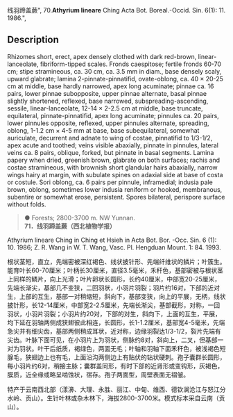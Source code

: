 线羽蹄盖蕨",
70.**Athyrium lineare** Ching Acta Bot. Boreal.-Occid. Sin. 6(1): 11. 1986.",

## Description
Rhizomes short, erect, apex densely clothed with dark red-brown, linear-lanceolate, fibriform-tipped scales. Fronds caespitose; fertile fronds 60-70 cm; stipe stramineous, ca. 30 cm, ca. 3.5 mm in diam., base densely scaly, upward glabrate; lamina 2-pinnate-pinnatifid, ovate-oblong, ca. 40 × 20-25 cm at middle, base hardly narrowed, apex long acuminate; pinnae ca. 16 pairs, lower pinnae subopposite, upper pinnae alternate, basal pinnae slightly shortened, reflexed, base narrowed, subspreading-ascending, sessile, linear-lanceolate, 12-14 × 2-2.5 cm at middle, base truncate, equilateral, pinnate-pinnatifid, apex long acuminate; pinnules ca. 20 pairs, lower pinnules opposite, reflexed, upper pinnules alternate, spreading, oblong, 1-1.2 cm × 4-5 mm at base, base subequilateral, somewhat auriculate, decurrent and adnate to wing of costae, pinnatifid to 1/3-1/2, apex acute and toothed; veins visible abaxially, pinnate in pinnules, lateral veins ca. 8 pairs, oblique, forked, but pinnate in basal segments. Lamina papery when dried, greenish brown, glabrate on both surfaces; rachis and costae stramineous, with brownish short glandular hairs abaxially, narrow wings hairy at margin, with subulate spines on adaxial side at base of costa or costule. Sori oblong, ca. 6 pairs per pinnule, inframedial; indusia pale brown, oblong, sometimes lower indusia reniform or hooked, membranous, subentire or somewhat erose, persistent. Spores bilateral, perispore surface without folds.

> ● Forests; 2800-3700 m. NW Yunnan.
**71．线羽蹄盖蕨（西北植物学报）**

Athyrium lineare Ching in Ching et Hsieh in Acta Bot. Bor. -Occ. Sin. 6 (1): 10. 1986; Z. R. Wang in W. T. Wang, Vasc. Pl. Hengduan Mount. 1: 84. 1993.

根状茎短，直立，先端密被深红褐色、线状披针形、先端纤维状的鳞片；叶簇生。能育叶长60-70厘米；叶柄长30厘米，直径3.5毫米，禾秆色，基部密被与根状茎上同样的鳞片，向上光滑；叶片卵状长圆形，长约40厘米，中部宽20-25厘米，先端长渐尖，基部几不变狭，二回羽状，小羽片羽裂；羽片约16对，下部的近对生，上部的互生，基部一对稍缩短，斜向下，基部变狭，向上的平展，无柄，线状披针形，长12-14厘米，中部宽2-2.5厘米，先端长渐尖，基部截形，对称，一回羽状，小羽片羽裂；小羽片约20对，下部的对生，斜向下，上面的互生，平展，均下延在羽轴两侧成狭翅彼此相连，长圆形，长1-1.2厘米，基部宽4-5毫米，先端急尖并有细尖齿，基部两侧稍成耳状，近对称，边缘羽裂达1/3-1/2，裂片先端有尖齿。叶脉下面可见，在小羽片上为羽状，侧脉约8对，斜向上，二叉，但基部一对为羽状。叶干后纸质，褐绿色，两面无毛；叶轴和羽轴下面禾秆色，被浅褐色短腺毛，狭翅边上也有毛，上面沿沟两侧边上有贴伏的钻状硬刺。孢子囊群长圆形，每小羽片约6对，稍接主脉；囊群盖同形，有时下部的近肾形或变钩形，灰褐色，膜质，近全缘或略呈啮蚀状，宿存。孢子两面型，周壁表面无褶皱。

特产于云南西北部（漾濞、大理、永胜、丽江、中甸、维西、德钦澜沧江与怒江分水岭、贡山）。生针叶林或杂木林下，海拔2800-3700米。模式标本采自云南（贡山）。
